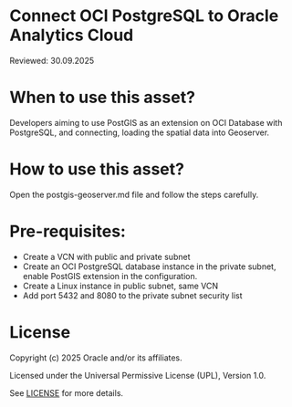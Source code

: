 # Connect OCI PostgreSQL to Oracle Analytics Cloud

Reviewed: 30.09.2025

# When to use this asset?

Developers aiming to use PostGIS as an extension on OCI Database with PostgreSQL, and connecting, loading the spatial data into Geoserver.

# How to use this asset?

Open the postgis-geoserver.md file and follow the steps carefully.

# Pre-requisites:

- Create a VCN with public and private subnet
- Create an OCI PostgreSQL database instance in the private subnet, enable PostGIS extension in the configuration.
- Create a Linux instance in public subnet, same VCN
- Add port 5432 and 8080 to the private subnet security list

# License

Copyright (c) 2025 Oracle and/or its affiliates.

Licensed under the Universal Permissive License (UPL), Version 1.0.

See [LICENSE](https://github.com/oracle-devrel/technology-engineering/blob/main/LICENSE) for more details.